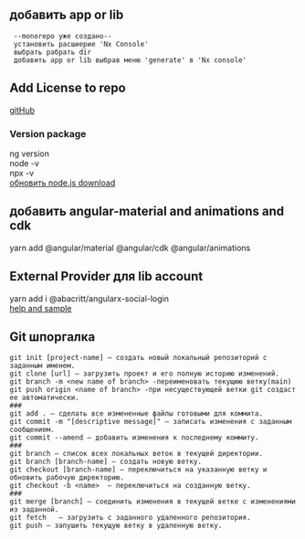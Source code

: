 ##  добавить app or lib
```
 --monorepo уже создано--
 установить расшиерие 'Nx Console'
 выбрать рабрать dir
 добавить app or lib выбрав меню 'generate' в 'Nx console'
 ```
 ## Add License to repo
 [gitHub](https://docs.github.com/en/communities/setting-up-your-project-for-healthy-contributions/adding-a-license-to-a-repository)

 ### Version  package

  ng version </br>
  node -v </br>
  npx  -v </br>
  [обновить node.js download](https://nodejs.org/en/download/)
 

 ## добавить angular-material and animations and cdk
 yarn add @angular/material @angular/cdk @angular/animations

 ## External Provider для lib account
   yarn add  i @abacritt/angularx-social-login   
   [help and sample](https://code-maze.com/how-to-sign-in-with-google-angular-aspnet-webapi/)

 ## Git шпоргалка
  ```
  git init [project-name] — создать новый локальный репозиторий с заданным именем.
  git clone [url] — загрузить проект и его полную историю изменений.
  git branch -m <new name of branch> -переименовать текущюю ветку(main)
  git push origin <name of branch> -при несуществующей ветки git создаст ее автоматически.
  ### 
  git add . — сделать все измененные файлы готовыми для коммита.
  git commit -m "[descriptive message]" — записать изменения с заданным сообщением.
  git commit --amend — добавить изменения к последнему коммиту.
  ###
  git branch — список всех локальных веток в текущей директории.
  git branch [branch-name] — создать новую ветку.
  git checkout [branch-name] — переключиться на указанную ветку и обновить рабочую директорию.
  git checkout -b <name>  — переключиться на созданную ветку.
  ###
  git merge [branch] — соединить изменения в текущей ветке с изменениями из заданной.
  git fetch   — загрузить с заданного удаленного репозитория.
  git push — запушить текущую ветку в удаленную ветку.
  
  ```